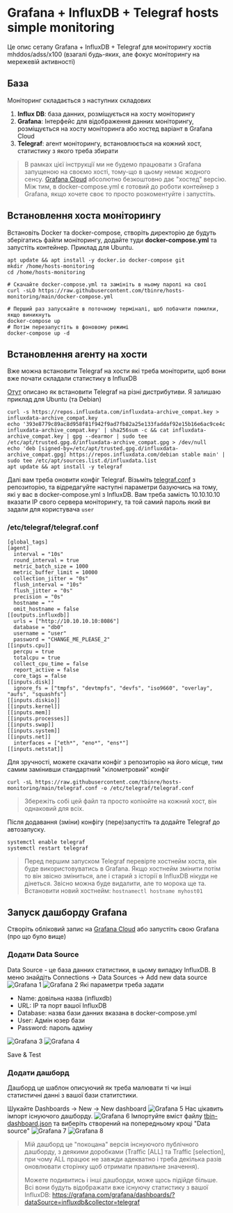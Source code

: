 # Grafana + InfluxDB + Telegraf hosts simple monitoring
Це опис сетапу Grafana + InfluxDB + Telegraf для моніторингу хостів mhddos/adss/x100 (взагалі будь-яких, але фокус моніторингу на мережевій активності)

## База
Моніторинг складається з наступних складових
1. **Influx DB**: база данних, розміщується на хосту моніторингу
2. **Grafana**: Інтерфейс для відображення данних моніторингу, розміщується на хосту моніторинга або хостед варіант в Grafana Cloud
3. **Telegraf**: агент моніторингу, встановлюється на кожний хост, статистику з якого треба збирати

> В рамках цієї інструкції ми не будемо працювати з Grafana запущеною на своємо хості, тому-що в цьому немає жодного сенсу. [Grafana Cloud](https://grafana.com/) абсолютно безкоштовно дає "хостед" версію.
> Між тим, в docker-compose.yml є готовий до роботи контейнер з Grafana, якщо хочете своє то просто розкоментуйте і запустіть.

## Встановлення хоста моніторингу
Встановіть Docker та docker-compose, створіть директорію де будуть зберігатись файли моніторингу, додайте туди **docker-compose.yml** та запустіть контейнер.
Приклад для Ubuntu.

```shell
apt update && apt install -y docker.io docker-compose git
mkdir /home/hosts-monitoring
cd /home/hosts-monitoring

# Скачайте docker-compose.yml та замініть в ньому паролі на свої
curl -sLO https://raw.githubusercontent.com/tbinre/hosts-monitoring/main/docker-compose.yml

# Перший раз запускайте в поточному терміналі, щоб побачити помилки, якщо виникнуть
docker-compose up 
# Потім перезапустіть в фоновому режимі
docker-compose up -d
```

## Встановлення агенту на хости
Вже можна встановити Telegraf на хости які треба моніторити, щоб вони вже почати складали статистику в InfluxDB

[Отут](https://docs.influxdata.com/telegraf/v1/install/#install) описано як встановити Telegraf на різні дистрибутиви. Я залишаю приклад для Ubuntu (та Debian)

```shell
curl -s https://repos.influxdata.com/influxdata-archive_compat.key > influxdata-archive_compat.key
echo '393e8779c89ac8d958f81f942f9ad7fb82a25e133faddaf92e15b16e6ac9ce4c influxdata-archive_compat.key' | sha256sum -c && cat influxdata-archive_compat.key | gpg --dearmor | sudo tee /etc/apt/trusted.gpg.d/influxdata-archive_compat.gpg > /dev/null
echo 'deb [signed-by=/etc/apt/trusted.gpg.d/influxdata-archive_compat.gpg] https://repos.influxdata.com/debian stable main' | sudo tee /etc/apt/sources.list.d/influxdata.list
apt update && apt install -y telegraf
```

Далі вам треба оновити конфіг Telegraf. Візьміть [telegraf.conf](https://raw.githubusercontent.com/tbinre/hosts-monitoring/main/telegraf.conf) з репозиторію, та відредагуйте наступні параметри базуючись на тому, які у вас в docker-compose.yml з InfluxDB.
Вам треба замість 10.10.10.10 вказати IP свого сервера моніторингу, та той самий пароль який ви задали для користувача `user` 
### /etc/telegraf/telegraf.conf
```
[global_tags]
[agent]
  interval = "10s"
  round_interval = true
  metric_batch_size = 1000
  metric_buffer_limit = 10000
  collection_jitter = "0s"
  flush_interval = "10s"
  flush_jitter = "0s"
  precision = "0s"
  hostname = ""
  omit_hostname = false
[[outputs.influxdb]]
  urls = ["http://10.10.10.10:8086"]
  database = "db0"
  username = "user"
  password = "CHANGE_ME_PLEASE_2"
[[inputs.cpu]]
  percpu = true
  totalcpu = true
  collect_cpu_time = false
  report_active = false
  core_tags = false
[[inputs.disk]]
  ignore_fs = ["tmpfs", "devtmpfs", "devfs", "iso9660", "overlay", "aufs", "squashfs"]
[[inputs.diskio]]
[[inputs.kernel]]
[[inputs.mem]]
[[inputs.processes]]
[[inputs.swap]]
[[inputs.system]]
[[inputs.net]]
  interfaces = ["eth*", "eno*", "ens*"]
[[inputs.netstat]]
```
Для зручності, можете скачати конфіг з репозиторію на його місце, тим самим замінивши стандартний "кілометровий" конфіг
```shell
curl -sL https://raw.githubusercontent.com/tbinre/hosts-monitoring/main/telegraf.conf -o /etc/telegraf/telegraf.conf
```
> Збережіть собі цей файл та просто копіюйте на кожний хост, він однаковий для всіх.


Після додавання (зміни) конфігу (пере)запустіть та додайте Telegraf до автозапуску.
```shell
systemctl enable telegraf
systemctl restart telegraf
```
> Перед першим запуском Telegraf перевірте хостнейм хоста, він буде використовуватись в Grafana. Якщо хостнейм змінити потім то він звісно зміниться, але і старий з історії в InfluxDB нікуди не дінеться. Звісно можна буде видалити, але то морока ще та.
> Встановити новий хостнейм: `hostnamectl hostname myhost01`

## Запуск дашборду Grafana
Створіть обліковий запис на [Grafana Cloud](https://grafana.com/) або запустіть свою Grafana (про що було вище)

### Додати Data Source
Data Source - це база данних статистики, в цьому випадку InfluxDB. В меню знайдіть Connections -> Data Sources -> Add new data source
![](docs-images/grafana_1.png "Grafana 1")
![](docs-images/grafana_2.png "Grafana 2")
Які параметри треба задати
- Name: довільна назва (influxdb)
- URL: IP та порт вашої InfluxDB 
- Database: назва бази данних вказана в docker-compose.yml
- User: Адмін юзер бази
- Password: пароль адміну

![](docs-images/grafana_3.png "Grafana 3")
![](docs-images/grafana_4.png "Grafana 4")

Save & Test

### Додати дашборд
Дашборд це шаблон описуючий як треба малювати ті чи інші статистичні данні з вашої бази статитстики.

Шукайте Dashboards -> New -> New dashboard
![](docs-images/grafana_5.png "Grafana 5")
Нас цікавить імпорт існуючого дашборду.
![](docs-images/grafana_6.png "Grafana 6")
Імпортуйте вміст файлу [tbin-dashboard.json](https://raw.githubusercontent.com/tbinre/hosts-monitoring/main/tbin-dashboard.json) та виберіть створений на попередньому кроці "Data source"
![](docs-images/grafana_7.png "Grafana 7")
![](docs-images/grafana_8.png "Grafana 8")

> Мій дашборд це "покоцана" версія інснуючого публічного дашборду, з деякими доробками (Traffic [ALL] та Traffic [selection], при чому ALL працює не завжди адекватно і треба декілька разів оновлювати сторінку щоб отримати правильне значення).
> 
> Можете подивитись і інші дашборди, може щось підійде більше.
> Всі вони будуть відображати вже існуючу статистику з вашої InfluxDB: https://grafana.com/grafana/dashboards/?dataSource=influxdb&collector=telegraf